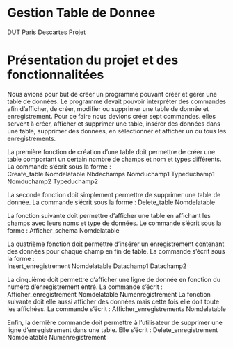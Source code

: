 # Gestion Table de Donnee
DUT Paris Descartes Projet 

# Présentation du projet et des fonctionnalitées
Nous avions pour but de créer un programme pouvant créer et gérer une table de données. Le programme devait pouvoir interpréter des commandes afin d’afficher, de créer, modifier ou supprimer une table de donnée et enregistrement. Pour ce faire nous devions créer sept commandes. elles servent à créer, afficher et supprimer une table, insérer des données dans une table, supprimer des données, en sélectionner et afficher un ou tous les enregistrements. 

La première fonction de création d’une table doit permettre de créer une table comportant un certain nombre de champs et nom et types différents. La commande s’écrit sous la forme :                  
 Create_table Nomdelatable Nbdechamps Nomduchamp1 Typeduchamp1 Nomduchamp2 Typeduchamp2

La seconde fonction doit simplement permettre de supprimer une table de donnée. La commande s’écrit sous la forme :
Delete_table Nomdelatable

La fonction suivante doit permettre d’afficher une table en affichant les champs avec leurs noms et type de données. Le commande s’écrit sous la forme :
Afficher_schema Nomdelatable

La quatrième fonction doit permettre d’insérer un enregistrement contenant des données pour chaque champ en fin de table. La commande s’écrit sous la forme :                         
Insert_enregistrement Nomdelatable Datachamp1 Datachamp2

La cinquième doit permettre d’afficher une ligne de donnée en fonction du numéro d’enregistrement entré. La commande s’écrit :                                                            Afficher_enregistrement Nomdelatable Numenregistrement
La fonction suivante doit elle aussi afficher des données mais cette fois elle doit toute les affichées. La commande s’écrit : Afficher_enregistrements Nomdelatable

Enfin, la dernière commande doit permettre à l’utilisateur de supprimer une ligne d’enregistrement dans une table. Elle s’écrit : Delete_enregistrement Nomdelatable Numenregistrement
